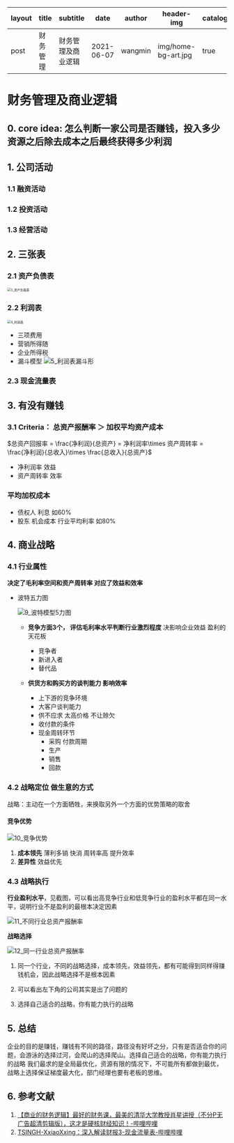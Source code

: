 | layout | title    | subtitle           | date       | author  | header-img          | catalog | tags     |
| ------ | -------- | ------------------ | ---------- | ------- | ------------------- | ------- | -------- |
| post   | 财务管理 | 财务管理及商业逻辑 | 2021-06-07 | wangmin | img/home-bg-art.jpg | true    | 财务管理 |

# 财务管理及商业逻辑

## 0. core idea: 怎么判断一家公司是否赚钱，投入多少资源之后除去成本之后最终获得多少利润

## 1. 公司活动

### 1.1 融资活动

### 1.2 投资活动

### 1.3 经营活动

## 2. 三张表

### 2.1 资产负债表

<img src="/img/3_资产负载表.png" alt="3_资产负载表" style="zoom:50%;" />

### 2.2 利润表

<img src="/img/4_利润表.png" alt="4_利润表" style="zoom:50%;" />

- 三项费用
- 营销所得随
- 企业所得税
- 漏斗模型
  ![5_利润表漏斗形](/img/5_利润表漏斗形.png)

### 2.3 现金流量表

## 3. 有没有赚钱

### 3.1 Criteria： 总资产报酬率 ＞ 加权平均资产成本

$总资产回报率 = \frac{净利润}{总资产} = 净利润率\times 资产周转率 = \frac{净利润}{总收入}\times \frac{总收入}{总资产}$

- 净利润率  效益
- 资产周转率  效率

### 平均加权成本

- 债权人 利息  如60%
- 股东     机会成本  行业平均利率 如80%

## 4. 商业战略

### 4.1 行业属性 

**决定了毛利率空间和资产周转率  对应了效益和效率**

- 波特五力图

  ![9_波特模型5力图](/img/9_波特模型5力图.png)

  - **竞争方面3个， 评估毛利率水平判断行业激烈程度** 决影响企业效益  盈利的天花板
  	- 竞争者
  	- 新进入者
  	- 替代品
  	
  - **供货方和购买方的谈判能力 影响效率** 
    - 上下游的竞争环境
    - 大客户谈判能力
    - 供不应求 太高价格 不让赊欠
    - 收付款的条件
    - 现金周转环节  
      - 采购 付款周期
      - 生产 
      - 销售
      - 回款

### 4.2 战略定位  做生意的方式

战略：主动在一个方面牺牲，来换取另外一个方面的优势策略的取舍

#### 竞争优势 

![10_竞争优势](/img/10_竞争优势.png)

1. **成本领先**  薄利多销  快消 周转率高 提升效率
2. **差异性**  效益优先

### 4.3 战略执行

**行业盈利水平**，见截图，可以看出高竞争行业和低竞争行业的盈利水平都在同一水平，说明行业不是盈利的最根本决定因素

![11_不同行业总资产报酬率](/img/11_不同行业总资产报酬率.png)

**战略选择**

![12_同一行业总资产报酬率](/img/12_同一行业总资产报酬率.png)

1. 同一个行业，不同的战略选择，成本领先，效益领先，都有可能得到同样得赚钱机会，因此战略选择不是根本因素

2. 可以看出左下角的公司其实是出了问题的
3. 选择自己适合的战略，你有能力执行的战略

## 5. 总结

企业的目的是赚钱，赚钱有不同的路径，路径没有好坏之分，只有是否适合你的问题，会游泳的选择过河，会爬山的选择爬山。选择自己适合的战略，你有能力执行的战略
我们最求的是全局最优化，资源有限的情况下，不可能所有都做到最优，战略上选择保证梯度最大化，部门经理也要有老板的思维。

## 6. 参考文献

1. [【商业的财务逻辑】最好的财务课，最美的清华大学教授肖星讲授（不分P无广告超清剪辑版），这才是硬核财经知识！-哔哩哔哩](https://b23.tv/ndVU9p)
2. [TSINGH-XxiaoXxing：深入解读财报3-现金流量表-哔哩哔哩](https://b23.tv/slFpuP)

